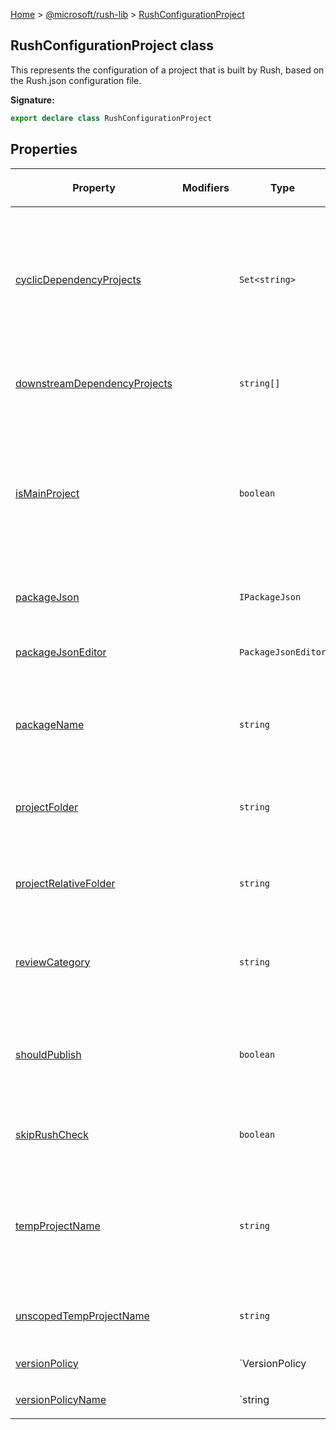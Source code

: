 [Home](./index) &gt; [@microsoft/rush-lib](./rush-lib.md) &gt; [RushConfigurationProject](./rush-lib.rushconfigurationproject.md)

## RushConfigurationProject class

This represents the configuration of a project that is built by Rush, based on the Rush.json configuration file.

<b>Signature:</b>

```typescript
export declare class RushConfigurationProject 
```

## Properties

|  <p>Property</p> | <p>Modifiers</p> | <p>Type</p> | <p>Description</p> |
|  --- | --- | --- | --- |
|  <p>[cyclicDependencyProjects](./rush-lib.rushconfigurationproject.cyclicdependencyprojects.md)</p> |  | <p>`Set<string>`</p> | <p>A list of local projects that appear as devDependencies for this project, but cannot be locally linked because it would create a cyclic dependency; instead, the last published version will be installed in the Common folder.</p><p>These are package names that would be found by RushConfiguration.getProjectByName().</p> |
|  <p>[downstreamDependencyProjects](./rush-lib.rushconfigurationproject.downstreamdependencyprojects.md)</p> |  | <p>`string[]`</p> | <p>A list of projects within the Rush configuration which directly depend on this package.</p> |
|  <p>[isMainProject](./rush-lib.rushconfigurationproject.ismainproject.md)</p> |  | <p>`boolean`</p> | <p><b><i>(BETA)</i></b> Indicate whether this project is the main project for the related version policy.</p><p>False if the project is not for publishing. True if the project is individually versioned or if its lockstep version policy does not specify main project. False if the project is lockstepped and is not the main project for its version policy.</p> |
|  <p>[packageJson](./rush-lib.rushconfigurationproject.packagejson.md)</p> |  | <p>`IPackageJson`</p> | <p>The parsed NPM "package.json" file from projectFolder.</p> |
|  <p>[packageJsonEditor](./rush-lib.rushconfigurationproject.packagejsoneditor.md)</p> |  | <p>`PackageJsonEditor`</p> | <p><b><i>(BETA)</i></b> A useful wrapper around the package.json file for making modifications</p> |
|  <p>[packageName](./rush-lib.rushconfigurationproject.packagename.md)</p> |  | <p>`string`</p> | <p>The name of the NPM package. An error is reported if this name is not identical to packageJson.name.</p><p>Example: `@scope/MyProject`</p> |
|  <p>[projectFolder](./rush-lib.rushconfigurationproject.projectfolder.md)</p> |  | <p>`string`</p> | <p>The full path of the folder that contains the project to be built by Rush.</p><p>Example: `C:\MyRepo\libraries\my-project`</p> |
|  <p>[projectRelativeFolder](./rush-lib.rushconfigurationproject.projectrelativefolder.md)</p> |  | <p>`string`</p> | <p>The relative path of the folder that contains the project to be built by Rush.</p><p>Example: `libraries\my-project`</p> |
|  <p>[reviewCategory](./rush-lib.rushconfigurationproject.reviewcategory.md)</p> |  | <p>`string`</p> | <p>The review category name, or undefined if no category was assigned. This name must be one of the valid choices listed in RushConfiguration.reviewCategories.</p> |
|  <p>[shouldPublish](./rush-lib.rushconfigurationproject.shouldpublish.md)</p> |  | <p>`boolean`</p> | <p>A flag which indicates whether changes to this project should be published. This controls whether or not the project would show up when running `rush change`<!-- -->, and whether or not it should be published during `rush publish`<!-- -->.</p> |
|  <p>[skipRushCheck](./rush-lib.rushconfigurationproject.skiprushcheck.md)</p> |  | <p>`boolean`</p> | <p>If true, then this project will be ignored by the "rush check" command. The default value is false.</p> |
|  <p>[tempProjectName](./rush-lib.rushconfigurationproject.tempprojectname.md)</p> |  | <p>`string`</p> | <p>The unique name for the temporary project that will be generated in the Common folder. For example, if the project name is `@scope/MyProject`<!-- -->, the temporary project name might be `@rush-temp/MyProject-2`<!-- -->.</p><p>Example: `@rush-temp/MyProject-2`</p> |
|  <p>[unscopedTempProjectName](./rush-lib.rushconfigurationproject.unscopedtempprojectname.md)</p> |  | <p>`string`</p> | <p>The unscoped temporary project name</p><p>Example: `my-project-2`</p> |
|  <p>[versionPolicy](./rush-lib.rushconfigurationproject.versionpolicy.md)</p> |  | <p>`VersionPolicy | undefined`</p> | <p><b><i>(BETA)</i></b> Version policy of the project</p> |
|  <p>[versionPolicyName](./rush-lib.rushconfigurationproject.versionpolicyname.md)</p> |  | <p>`string | undefined`</p> | <p><b><i>(BETA)</i></b> Name of the version policy used by this project.</p> |

